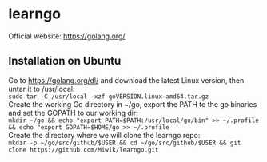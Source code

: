 # learngo
Official website: https://golang.org/

## Installation on Ubuntu
Go to https://golang.org/dl/ and download the latest Linux version, then untar it to /usr/local:  
```sudo tar -C /usr/local -xzf goVERSION.linux-amd64.tar.gz```  
Create the working Go directory in ~/go, export the PATH to the go binaries and set the GOPATH to our working dir:  
```mkdir ~/go && echo "export PATH=$PATH:/usr/local/go/bin" >> ~/.profile && echo "export GOPATH=$HOME/go >> ~/.profile```  
Create the directory where we will clone the learngo repo:  
```mkdir -p ~/go/src/github/$USER && cd ~/go/src/github/$USER && git clone https://github.com/Miwik/learngo.git```
